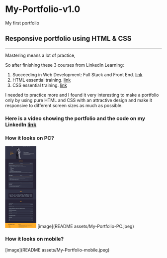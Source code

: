 # My-Portfolio-v1.0
My first portfolio

## Responsive portfolio using HTML & CSS
-------------------------------------------
Mastering means a lot of practice,

So after finishing these 3 courses from LinkedIn Learning:
1. Succeeding in Web Development: Full Stack and Front End. [link](https://www.linkedin.com/learning/certificates/5bd3e9a1fb0eaecfab7bc6480d7e3f5d7f00ad5f298a5d3ccdc9bfd6e58c091d?lipi=urn%3Ali%3Apage%3Ad_flagship3_profile_view_base_certifications_details%3BXHigXYf9ReCeuCn35GX8Aw%3D%3D)
2. HTML essential training. [link](https://www.linkedin.com/learning/certificates/c76d59d59093c4ee49e69623fde498f3fb500561c92365ad3c0910c63ec8eea8?lipi=urn%3Ali%3Apage%3Ad_flagship3_profile_view_base_certifications_details%3BXHigXYf9ReCeuCn35GX8Aw%3D%3D)
3. CSS essential training. [link](https://www.linkedin.com/learning/certificates/194b3a36f75ee26bbd9db53f7da3796c910a195b294174421b599fbd271b8fa1?lipi=urn%3Ali%3Apage%3Ad_flagship3_profile_view_base_certifications_details%3BXHigXYf9ReCeuCn35GX8Aw%3D%3D)

I needed to practice more and I found it very interesting to make a portfolio only by using pure HTML and CSS with an attractive design and make it responsive to different screen sizes as much as possible.

### Here is a video showing the portfolio and the code on my LinkedIn [link](https://www.linkedin.com/feed/update/urn:li:activity:6918566836125007872/)

### How it looks on PC?
<img src="README assets/My-Portfolio-PC.jpeg" width="100"></img>
[image](README assets/My-Portfolio-PC.jpeg)
### How it looks on mobile?
[image](README assets/My-Portfolio-mobile.jpeg)
